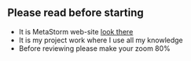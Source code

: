 ## Please read before starting 

- It is MetaStorm web-site [look there](https://aba2005.github.io/portfolio/)
- It is my project work where I use all my knowledge
- Before reviewing please make your zoom 80%
